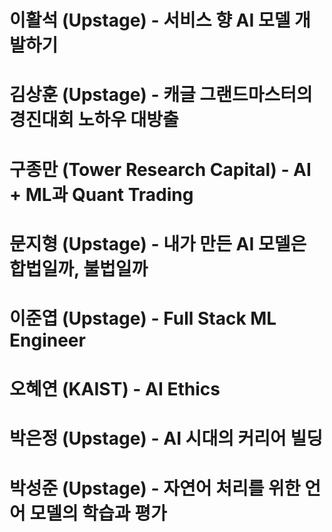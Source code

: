 # 이활석 (Upstage) - 서비스 향 AI 모델 개발하기

# 김상훈 (Upstage) - 캐글 그랜드마스터의 경진대회 노하우 대방출

# 구종만 (Tower Research Capital) - AI + ML과 Quant Trading

# 문지형 (Upstage) - 내가 만든 AI 모델은 합법일까, 불법일까

# 이준엽 (Upstage) - Full Stack ML Engineer

# 오혜연 (KAIST) - AI Ethics

# 박은정 (Upstage) - AI 시대의 커리어 빌딩

# 박성준 (Upstage) - 자연어 처리를 위한 언어 모델의 학습과 평가